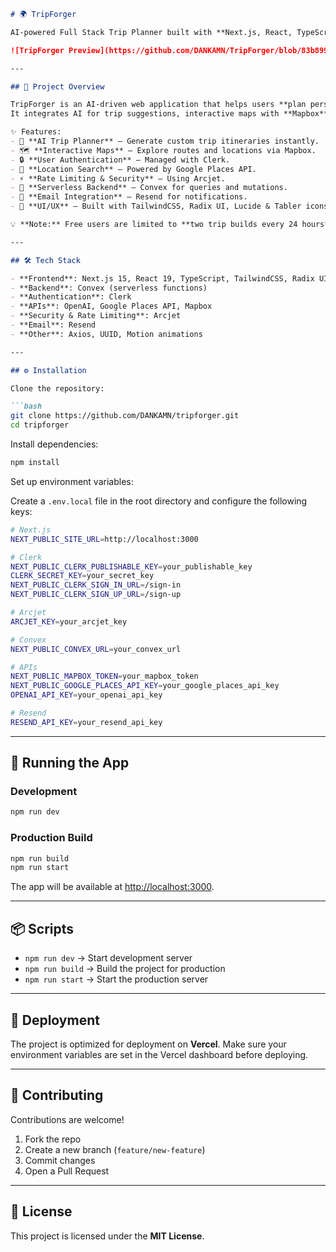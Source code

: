 
````markdown
# 🌍 TripForger  

AI-powered Full Stack Trip Planner built with **Next.js, React, TypeScript, Arcjet, Convex, Clerk, Mapbox, and Google Places API** ✈️  

![TripForger Preview](https://github.com/DANKAMN/TripForger/blob/83b89911649064658dead59e0592e01b97dc78a4/public/screenshot-tripforger.png)

---

## 🚀 Project Overview  

TripForger is an AI-driven web application that helps users **plan personalized trips** effortlessly.  
It integrates AI for trip suggestions, interactive maps with **Mapbox**, real-time location data via **Google Places API**, and secure authentication through **Clerk**.  

✨ Features:  
- 🤖 **AI Trip Planner** – Generate custom trip itineraries instantly.  
- 🗺️ **Interactive Maps** – Explore routes and locations via Mapbox.  
- 🔒 **User Authentication** – Managed with Clerk.  
- 📍 **Location Search** – Powered by Google Places API.  
- ⚡ **Rate Limiting & Security** – Using Arcjet.  
- 💾 **Serverless Backend** – Convex for queries and mutations.  
- 📧 **Email Integration** – Resend for notifications.  
- 🎨 **UI/UX** – Built with TailwindCSS, Radix UI, Lucide & Tabler icons.  

💡 **Note:** Free users are limited to **two trip builds every 24 hours**.  

---

## 🛠️ Tech Stack  

- **Frontend**: Next.js 15, React 19, TypeScript, TailwindCSS, Radix UI  
- **Backend**: Convex (serverless functions)  
- **Authentication**: Clerk  
- **APIs**: OpenAI, Google Places API, Mapbox  
- **Security & Rate Limiting**: Arcjet  
- **Email**: Resend  
- **Other**: Axios, UUID, Motion animations  

---

## ⚙️ Installation  

Clone the repository:  

```bash
git clone https://github.com/DANKAMN/tripforger.git
cd tripforger
````

Install dependencies:

```bash
npm install
```

Set up environment variables:

Create a `.env.local` file in the root directory and configure the following keys:

```bash
# Next.js
NEXT_PUBLIC_SITE_URL=http://localhost:3000

# Clerk
NEXT_PUBLIC_CLERK_PUBLISHABLE_KEY=your_publishable_key
CLERK_SECRET_KEY=your_secret_key
NEXT_PUBLIC_CLERK_SIGN_IN_URL=/sign-in
NEXT_PUBLIC_CLERK_SIGN_UP_URL=/sign-up

# Arcjet
ARCJET_KEY=your_arcjet_key

# Convex
NEXT_PUBLIC_CONVEX_URL=your_convex_url

# APIs
NEXT_PUBLIC_MAPBOX_TOKEN=your_mapbox_token
NEXT_PUBLIC_GOOGLE_PLACES_API_KEY=your_google_places_api_key
OPENAI_API_KEY=your_openai_api_key

# Resend
RESEND_API_KEY=your_resend_api_key
```

---

## 🏃 Running the App

### Development

```bash
npm run dev
```

### Production Build

```bash
npm run build
npm run start
```

The app will be available at [http://localhost:3000](http://localhost:3000).

---

## 📦 Scripts

* `npm run dev` → Start development server
* `npm run build` → Build the project for production
* `npm run start` → Start the production server

---

## 📌 Deployment

The project is optimized for deployment on **Vercel**.
Make sure your environment variables are set in the Vercel dashboard before deploying.

---

## 🤝 Contributing

Contributions are welcome!

1. Fork the repo
2. Create a new branch (`feature/new-feature`)
3. Commit changes
4. Open a Pull Request

---

## 📜 License

This project is licensed under the **MIT License**.
